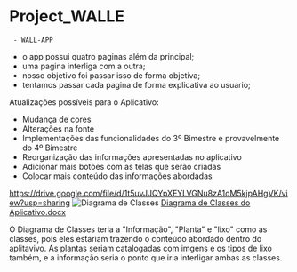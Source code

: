 # Project_WALLE
     - WALL-APP
- o app possui quatro paginas além da principal;
- uma pagina interliga com a outra;
- nosso objetivo foi passar isso de forma objetiva;
- tentamos passar cada pagina de forma explicativa ao usuario;

Atualizações possíveis para o Aplicativo:

- Mudança de cores
- Alterações na fonte
- Implementações das funcionalidades do 3º Bimestre e provavelmente do 4º Bimestre
- Reorganização das informações apresentadas no aplicativo
- Adicionar mais botões com as telas que serão criadas
- Colocar mais conteúdo das informações abordadas

https://drive.google.com/file/d/1t5uvJJQYpXEYLVGNu8zA1dM5kjpAHgVK/view?usp=sharing
![Diagrama de Classes](https://github.com/PXN011/Project_WALLE/assets/127432212/d47bfeab-747c-4199-bde8-f12040e6e993)
[Diagrama de Classes do Aplicativo.docx](https://github.com/PXN011/Project_WALLE/files/12316315/Diagrama.de.Classes.do.Aplicativo.docx)

O Diagrama de Classes teria a "Informação", "Planta" e "lixo" como as classes, pois eles estariam trazendo o conteúdo abordado dentro do aplitavivo. As plantas seriam catalogadas com imgens e os tipos de lixo também, e a informação seria o ponto que iria interligar ambas as classes.
